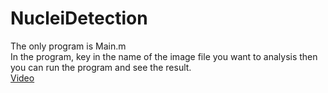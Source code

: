 # NucleiDetection
The only program is Main.m <br>
In the program, key in the name of the image file you want to analysis then you can run the program and see the result.<br>
[Video](https://youtu.be/EtSChgfnfZw) 
